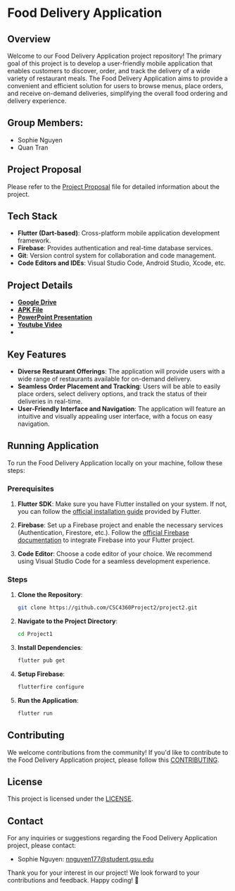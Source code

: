 # Food Delivery Application

## Overview
Welcome to our Food Delivery Application project repository! The primary goal of this project is to develop a user-friendly mobile application that enables customers to discover, order, and track the delivery of a wide variety of restaurant meals. The Food Delivery Application aims to provide a convenient and efficient solution for users to browse menus, place orders, and receive on-demand deliveries, simplifying the overall food ordering and delivery experience.

## Group Members:
- Sophie Nguyen
- Quan Tran

## Project Proposal
Please refer to the [Project Proposal](https://drive.google.com/file/d/1Vieu1Uh5IhnMb9_NPR-LeZki-tTEqgGA/view?usp=sharing) file for detailed information about the project.

## Tech Stack
- **Flutter (Dart-based)**: Cross-platform mobile application development framework.
- **Firebase**: Provides authentication and real-time database services.
- **Git**: Version control system for collaboration and code management.
- **Code Editors and IDEs**: Visual Studio Code, Android Studio, Xcode, etc.

## Project Details
- [**Google Drive**](https://drive.google.com/drive/folders/19V_L_YPkdfBc7EBRdsGwQZ_B7kb3irFX?usp=sharing)
- [**APK File**](https://drive.google.com/file/d/1ggewI1ZYdKtv50G4vSarI_2wMTThTOJu/view?usp=sharing)
- [**PowerPoint Presentation**](https://docs.google.com/presentation/d/1-mUtVWHvwxqZzEBvqExIQ4lfc3jhRgiE/edit?usp=sharing&ouid=115063291951967236235&rtpof=true&sd=true)
- [**Youtube Video**](https://www.youtube.com/watch?v=9HGGhIzT7bo)
- 
## Key Features
- **Diverse Restaurant Offerings**: The application will provide users with a wide range of restaurants available for on-demand delivery.
- **Seamless Order Placement and Tracking**: Users will be able to easily place orders, select delivery options, and track the status of their deliveries in real-time.
- **User-Friendly Interface and Navigation**: The application will feature an intuitive and visually appealing user interface, with a focus on easy navigation.

## Running Application

To run the Food Delivery Application locally on your machine, follow these steps:

### Prerequisites

1. **Flutter SDK**: Make sure you have Flutter installed on your system. If not, you can follow the [official installation guide](https://flutter.dev/docs/get-started/install) provided by Flutter.

2. **Firebase**: Set up a Firebase project and enable the necessary services (Authentication, Firestore, etc.). Follow the [official Firebase documentation](https://firebase.google.com/docs/flutter/setup) to integrate Firebase into your Flutter project.

3. **Code Editor**: Choose a code editor of your choice. We recommend using Visual Studio Code for a seamless development experience.

### Steps

1. **Clone the Repository**: 
   ```bash
   git clone https://github.com/CSC4360Project2/project2.git
   
2. **Navigate to the Project Directory**: 
   ```bash
   cd Project1
   
3. **Install Dependencies**: 
   ```bash
   flutter pub get

4. **Setup Firebase**: 
   ```bash
   flutterfire configure

5. **Run the Application**: 
   ```bash
   flutter run

## Contributing
We welcome contributions from the community! If you'd like to contribute to the Food Delivery Application project, please follow this [CONTRIBUTING](https://github.com/CSC4360Project2/project2/blob/main/CONTRIBUTING.md).

## License
This project is licensed under the [LICENSE](https://github.com/CSC4360Project2/project2/blob/main/LICENSE).

## Contact
For any inquiries or suggestions regarding the Food Delivery Application project, please contact:

- Sophie Nguyen: [nnguyen177@student.gsu.edu](mailto:nnguyen177@student.gsu.edu)

Thank you for your interest in our project! We look forward to your contributions and feedback. Happy coding! 🚀

